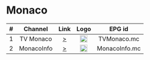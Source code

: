 # Monaco


| #    | Channel        | Link  | Logo | EPG id |
|:----:|:--------------:|:-----:|:----:|:------:|
|1 | TV Monaco |[>](https://production-fast-mcrtv.content.okast.tv/channels/2116dc08-1959-465d-857f-3619daefb66b/b702b2b9-aebd-436c-be69-2118f56f3d86/2027/media.m3u8)|<img height="20" src="https://upload.wikimedia.org/wikipedia/commons/thumb/4/4b/TVMonaco_2023.svg/320px-TVMonaco_2023.svg.png" />  |TVMonaco.mc|
|2 |MonacoInfo|[>](https://webtvmonacoinfo.mc/live/prod_720/index.m3u8)|<img height="20" src="https://www.lyngsat.com/logo/tv/mm/monaco_info.png"/>|MonacoInfo.mc|
